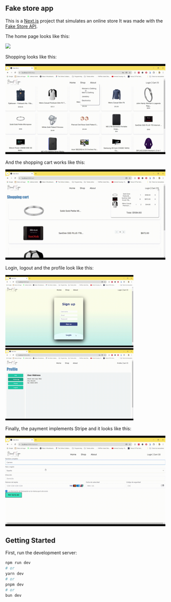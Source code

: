 ## Fake store app
This is a [Next.js](https://nextjs.org/) project that simulates an online store It was made with the [Fake Store API](https://fakestoreapi.com/).

The home page looks like this:

<img src="https://github.com/Carmen-Rosas/fake-store-app/blob/master/public/img/inicio.gif" width="500">

Shopping looks like this:

<img src="https://github.com/Carmen-Rosas/fake-store-app/blob/master/public/img/shopping.gif" width="500">

And the shopping cart works like this:

<img src="https://github.com/Carmen-Rosas/fake-store-app/blob/master/public/img/cart.gif" width="500">

Login, logout and the profile look like this:

<img src="https://github.com/Carmen-Rosas/fake-store-app/blob/master/public/img/login.gif" width="400"><img src="https://github.com/Carmen-Rosas/fake-store-app/blob/master/public/img/profile.gif" width="400">

Finally, the payment implements Stripe and it looks like this:

<img src="https://github.com/Carmen-Rosas/fake-store-app/blob/master/public/img/buying.gif" width="500">

## Getting Started

First, run the development server:

```bash
npm run dev
# or
yarn dev
# or
pnpm dev
# or
bun dev
```

